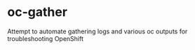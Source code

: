 # oc-gather
Attempt to automate gathering logs and various oc outputs for troubleshooting OpenShift
